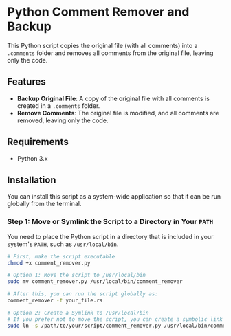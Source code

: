 # Python Comment Remover and Backup

This Python script copies the original file (with all comments) into a `.comments` folder and removes all comments from the original file, leaving only the code.

## Features

- **Backup Original File**: A copy of the original file with all comments is created in a `.comments` folder.
- **Remove Comments**: The original file is modified, and all comments are removed, leaving only the code.

## Requirements

- Python 3.x

## Installation

You can install this script as a system-wide application so that it can be run globally from the terminal.

### Step 1: Move or Symlink the Script to a Directory in Your `PATH`

You need to place the Python script in a directory that is included in your system's `PATH`, such as `/usr/local/bin`.

```bash
# First, make the script executable
chmod +x comment_remover.py

# Option 1: Move the script to /usr/local/bin
sudo mv comment_remover.py /usr/local/bin/comment_remover

# After this, you can run the script globally as:
comment_remover -f your_file.rs

# Option 2: Create a Symlink to /usr/local/bin
# If you prefer not to move the script, you can create a symbolic link instead:
sudo ln -s /path/to/your/script/comment_remover.py /usr/local/bin/comment_remover